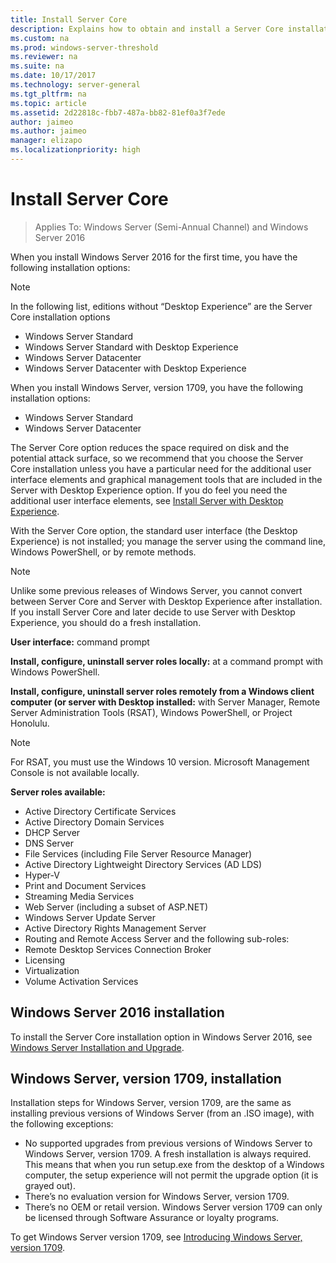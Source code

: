 ```yaml
---
title: Install Server Core
description: Explains how to obtain and install a Server Core installation
ms.custom: na
ms.prod: windows-server-threshold
ms.reviewer: na
ms.suite: na
ms.date: 10/17/2017
ms.technology: server-general
ms.tgt_pltfrm: na
ms.topic: article
ms.assetid: 2d22818c-fbb7-487a-bb82-81ef0a3f7ede
author: jaimeo
ms.author: jaimeo
manager: elizapo
ms.localizationpriority: high
---
```

# Install Server Core
> Applies To: Windows Server (Semi-Annual Channel) and Windows Server 2016
  
When you install Windows Server 2016 for the first time, you have the following installation options:

>[!NOTE]
> In the following list, editions without “Desktop Experience” are the Server Core installation options

-	Windows Server Standard
-	Windows Server Standard with Desktop Experience
-	Windows Server Datacenter
-	Windows Server Datacenter with Desktop Experience

When you install Windows Server, version 1709, you have the following installation options:

-	Windows Server Standard 
-	Windows Server Datacenter

The Server Core option reduces the space required on disk and the potential attack surface, so we recommend that you choose the Server Core installation unless you have a particular need for the additional user interface elements and graphical management tools that are included in the Server with Desktop Experience option. If you do feel you need the additional user interface elements, see [Install Server with Desktop Experience](Getting-Started-with-Server-with-Desktop-Experience.md). 

With the Server Core option, the standard user interface (the Desktop Experience) is not installed; you manage the server using the command line, Windows PowerShell, or by remote methods.

>[!NOTE]
>
>Unlike some previous releases of Windows Server, you cannot convert between Server Core and Server with Desktop Experience after installation. If you install Server Core and later decide to use Server with Desktop Experience, you should do a fresh installation.

**User interface:** command prompt

**Install, configure, uninstall server roles locally:** at a command prompt with Windows PowerShell.

**Install, configure, uninstall server roles remotely from a Windows client computer (or server with Desktop installed:** with Server Manager, Remote Server Administration Tools (RSAT), Windows PowerShell, or Project Honolulu.

>[!NOTE]
>
>For RSAT, you must use the Windows 10 version.
>Microsoft Management Console is not available locally.

**Server roles available:**

- Active Directory Certificate Services
- Active Directory Domain Services
- DHCP Server
- DNS Server
- File Services (including File Server Resource Manager)
- Active Directory Lightweight Directory Services (AD LDS)
- Hyper-V
- Print and Document Services
- Streaming Media Services
- Web Server (including a subset of ASP.NET)
- Windows Server Update Server
- Active Directory Rights Management Server
- Routing and Remote Access Server and the following sub-roles:
- Remote Desktop Services Connection Broker
- Licensing
- Virtualization
- Volume Activation Services

## Windows Server 2016 installation

To install the Server Core installation option in Windows Server 2016, see [Windows Server Installation and Upgrade](installation-and-upgrade.md).

## Windows Server, version 1709, installation

Installation steps for Windows Server, version 1709, are the same as installing previous versions of Windows Server (from an .ISO image), with the following exceptions:
- No supported upgrades from previous versions of Windows Server to Windows Server, version 1709. A fresh installation is always required.
   This means that when you run setup.exe from the desktop of a Windows computer, the setup experience will not permit the upgrade option (it is grayed out).
- There’s no evaluation version for Windows Server, version 1709.
- There’s no OEM or retail version. Windows Server version 1709 can only be licensed through Software Assurance or loyalty programs.

To get Windows Server version 1709, see [Introducing Windows Server, version 1709](get-started-with-1709.md).
